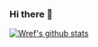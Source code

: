 ### Hi there 👋

[![Wref's github stats](https://github-readme-stats.vercel.app/api?username=wrefgtzweve&count_private=true&show_icons=true&theme=radical&hide_rank=false)](https://github.com/wrefgtzweve)

<!--
**wrefgtzweve/wrefgtzweve** is a ✨ _special_ ✨ repository because its `README.md` (this file) appears on your GitHub profile.

Here are some ideas to get you started:

- 🔭 I’m currently working on ...
- 🌱 I’m currently learning ...
- 👯 I’m looking to collaborate on ...
- 🤔 I’m looking for help with ...
- 💬 Ask me about ...
- 📫 How to reach me: ...
- 😄 Pronouns: ...
- ⚡ Fun fact: ...
-->
